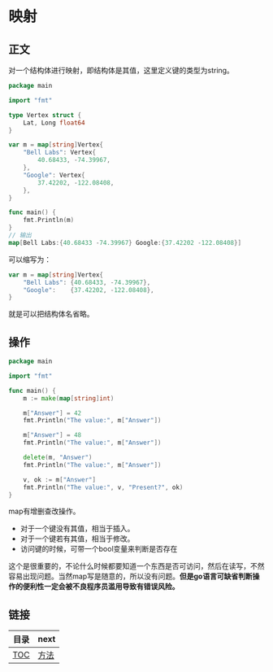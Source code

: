 # 映射

## 正文

对一个结构体进行映射，即结构体是其值，这里定义键的类型为string。

~~~go
package main

import "fmt"

type Vertex struct {
	Lat, Long float64
}

var m = map[string]Vertex{
	"Bell Labs": Vertex{
		40.68433, -74.39967,
	},
	"Google": Vertex{
		37.42202, -122.08408,
	},
}

func main() {
	fmt.Println(m)
}
// 输出
map[Bell Labs:{40.68433 -74.39967} Google:{37.42202 -122.08408}]
~~~

可以缩写为：

~~~go
var m = map[string]Vertex{
	"Bell Labs": {40.68433, -74.39967},
	"Google":    {37.42202, -122.08408},
}
~~~

就是可以把结构体名省略。

## 操作

~~~go
package main

import "fmt"

func main() {
	m := make(map[string]int)

	m["Answer"] = 42
	fmt.Println("The value:", m["Answer"])

	m["Answer"] = 48
	fmt.Println("The value:", m["Answer"])

	delete(m, "Answer")
	fmt.Println("The value:", m["Answer"])

	v, ok := m["Answer"]
	fmt.Println("The value:", v, "Present?", ok)
}
~~~

map有增删查改操作。

- 对于一个键没有其值，相当于插入。
- 对于一个键若有其值，相当于修改。
- 访问键的时候，可带一个bool变量来判断是否存在

这个是很重要的，不论什么时候都要知道一个东西是否可访问，然后在读写，不然容易出现问题。当然map写是随意的，所以没有问题。**但是go语言可缺省判断操作的便利性一定会被不良程序员滥用导致有错误风险。**

## 链接

| 目录 | next |
| --   |  --  |
| [TOC](../TOC.md) | [方法](../Methods_and_interfaces/methods.md) |
